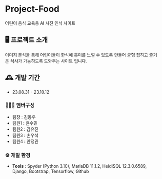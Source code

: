 # Project-Food
어린이 음식 교육용 AI 사진 인식 사이트 


## 🖥️ 프로젝트 소개
이미지 분석을 통해 어린이들이 한식에 흥미를 느낄 수 있도록 만들어 
균형 잡히고 즐거운 식사가 가능하도록 도와주는 사이트 입니다.
<br>

## 🕰️ 개발 기간
* 23.08.31 - 23.10.12

### 🧑‍🤝‍🧑 맴버구성
 - 팀장  : 김동우  
 - 팀원1 : 윤수민
 - 팀원2 : 김유진
 - 팀원3 : 손우석 
 - 팀원4 : 안정관 


### ⚙️ 개발 환경

- **Tools** : Spyder (Python 3.10), MariaDB 11.1.2, HeidiSQL 12.3.0.6589, Django, Bootstrap, Tensorflow, Github

